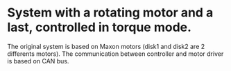# System with a rotating motor and a last, controlled in torque mode.

The original system is based on Maxon motors (disk1 and disk2 are 2 differents motors).
The communication between controller and motor driver is based on CAN bus.

